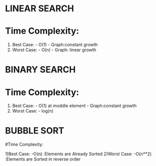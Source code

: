 # LINEAR SEARCH

# Time Complexity:
   1. Best Case:
              - O(1)
              - Graph:constant growth 
   2. Worst Case:
             - O(n)
             - Graph: linear growth
 # BINARY SEARCH
 
  # Time Complexity:
  
  1) Best Case:
              - O(1) at moddle element
              - Graph:constant growth
  2) Worst Case:
              - log(n)

 # BUBBLE SORT
  #Time Complexity:
  
  1)Best Case:
           -O(n) :Elements are Already Sorted
  2)Worst Case:
           -O(n**2) :Elements are Sorted in reverse order
    

